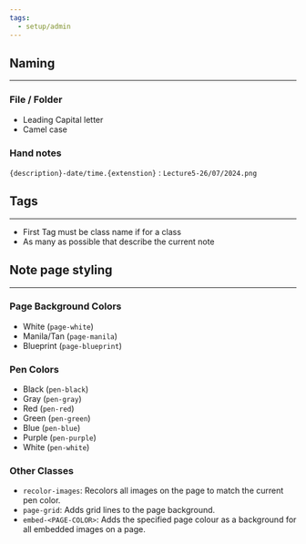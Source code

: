 ```yaml
---
tags:
  - setup/admin
---
```

## Naming
---
### File / Folder  
- Leading Capital letter
- Camel case 

### Hand notes
`{description}-date/time.{extenstion}` : `Lecture5-26/07/2024.png`


## Tags
---
- First Tag must be class name if for a class
- As many as possible that describe the current note

## Note page styling
---
### Page Background Colors
- White (`page-white`)
- Manila/Tan (`page-manila`)
- Blueprint (`page-blueprint`)

### Pen Colors
- Black (`pen-black`)
- Gray (`pen-gray`)
- Red (`pen-red`)
- Green (`pen-green`)
- Blue (`pen-blue`)
- Purple (`pen-purple`)
- White (`pen-white`)

### Other Classes
- `recolor-images`: Recolors all images on the page to match the current pen color.
- `page-grid`: Adds grid lines to the page background.
- `embed-<PAGE-COLOR>`: Adds the specified page colour as a background for all embedded images on a page.

